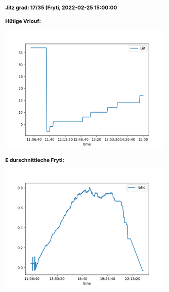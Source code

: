 ### Jitz grad: 17/35 (Fryti, 2022-02-25 15:00:00

### Hütige Vrlouf:
![Graph](Today.png)

### E durschnittleche Fryti:
![Graph](Fryti.png)